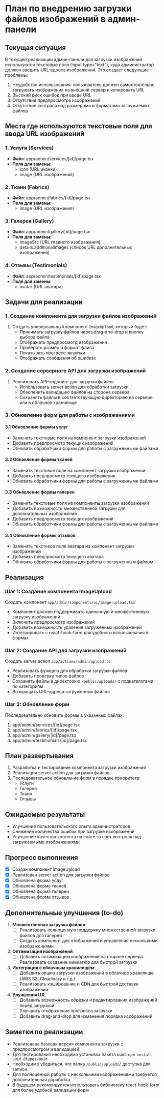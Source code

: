 # План по внедрению загрузки файлов изображений в админ-панели

## Текущая ситуация

В текущей реализации админ-панели для загрузки изображений используются текстовые поля (input type="text"), куда администратор должен вводить URL-адреса изображений. Это создает следующие проблемы:

1. Неудобство использования: пользователь должен самостоятельно загружать изображения на внешний сервер и копировать URL
2. Высокий риск ошибок при вводе URL
3. Отсутствие предпросмотра изображений 
4. Отсутствие контроля над размерами и форматами загружаемых файлов

## Места где используются текстовые поля для ввода URL изображений

### 1. Услуги (Services)
- **Файл**: app/admin/services/[id]/page.tsx
- **Поля для замены**:
  - icon (URL иконки)
  - image (URL изображения)

### 2. Ткани (Fabrics)
- **Файл**: app/admin/fabrics/[id]/page.tsx
- **Поля для замены**:
  - image (URL изображения)

### 3. Галерея (Gallery)
- **Файл**: app/admin/gallery/[id]/page.tsx
- **Поля для замены**:
  - imageSrc (URL главного изображения)
  - details.additionalImages (список URL дополнительных изображений)

### 4. Отзывы (Testimonials)
- **Файл**: app/admin/testimonials/[id]/page.tsx
- **Поля для замены**:
  - avatar (URL аватара)

## Задачи для реализации

### 1. Создание компонента для загрузки файлов изображений

1. Создать универсальный компонент `ImageUpload`, который будет:
   - Принимать загрузку файлов через drag-and-drop и кнопку выбора файла
   - Отображать предпросмотр изображения
   - Проверять размер и формат файла
   - Показывать прогресс загрузки
   - Отображать сообщения об ошибках

### 2. Создание серверного API для загрузки изображений

1. Реализовать API-эндпоинт для загрузки файлов:
   - Использовать server action для обработки загрузки
   - Обеспечить валидацию файлов на стороне сервера
   - Сохранять файлы в соответствующую директорию на сервере или в облачное хранилище

### 3. Обновление форм для работы с изображениями

#### 3.1 Обновление формы услуг
- Заменить текстовые поля на компонент загрузки изображений
- Добавить предпросмотр текущих изображений
- Обновить обработчики формы для работы с загруженными файлами

#### 3.2 Обновление формы тканей
- Заменить текстовое поле на компонент загрузки изображений
- Добавить предпросмотр текущего изображения
- Обновить обработчики формы для работы с загруженными файлами

#### 3.3 Обновление формы галереи
- Заменить текстовые поля на компоненты загрузки изображений
- Добавить возможность множественной загрузки для дополнительных изображений
- Добавить предпросмотр текущих изображений
- Обновить обработчики формы для работы с загруженными файлами

#### 3.4 Обновление формы отзывов
- Заменить текстовое поле аватара на компонент загрузки изображений
- Добавить предпросмотр текущего аватара
- Обновить обработчики формы для работы с загруженным файлом

## Реализация

### Шаг 1: Создание компонента ImageUpload

Создать компонент `app/admin/components/ui/image-upload.tsx`:
- Компонент должен поддерживать одиночную и множественную загрузку изображений
- Включить предпросмотр изображений
- Добавить возможность удаления загруженных изображений
- Интегрировать с react-hook-form для удобного использования в формах

### Шаг 2: Создание API для загрузки изображений

Создать server action `app/actions/admin/upload.ts`:
- Реализовать функцию для обработки загрузки файлов
- Добавить проверку типов файлов
- Сохранять файлы в директорию `/public/uploads/` с подкаталогами по категориям
- Возвращать URL-адреса загруженных файлов

### Шаг 3: Обновление форм

Последовательно обновить формы в указанных файлах:
1. app/admin/services/[id]/page.tsx
2. app/admin/fabrics/[id]/page.tsx
3. app/admin/gallery/[id]/page.tsx
4. app/admin/testimonials/[id]/page.tsx

## План развертывания

1. Разработка и тестирование компонента загрузки изображений
2. Реализация server action для загрузки файлов
3. Последовательное обновление форм в порядке приоритета:
   - Услуги
   - Галерея
   - Ткани
   - Отзывы

## Ожидаемые результаты

- Улучшение пользовательского опыта администраторов
- Снижение количества ошибок при загрузке изображений
- Улучшение качества контента на сайте за счет контроля над загружаемыми изображениями

## Прогресс выполнения

- [x] Создан компонент ImageUpload
- [x] Реализован server action для загрузки файлов
- [x] Обновлена форма услуг
- [x] Обновлена форма тканей
- [x] Обновлена форма галереи
- [x] Обновлена форма отзывов

## Дополнительные улучшения (to-do)

1. **Множественная загрузка файлов**:
   - [ ] Реализовать полноценную поддержку множественной загрузки файлов для галереи
   - [ ] Создать компонент для отображения и управления несколькими изображениями

2. **Оптимизация изображений**:
   - [ ] Добавить оптимизацию изображений на стороне сервера
   - [ ] Реализовать создание миниатюр для быстрой загрузки

3. **Интеграция с облачным хранилищем**:
   - [ ] Добавить опцию загрузки изображений в облачное хранилище (AWS S3, Cloudinary и т.д.)
   - [ ] Реализовать кэширование и CDN для быстрой доставки изображений

4. **Улучшения UX**:
   - [ ] Добавить возможность обрезки и редактирования изображений перед загрузкой
   - [ ] Улучшить отображение прогресса загрузки
   - [ ] Добавить drag-and-drop для изменения порядка изображений

## Заметки по реализации

- Реализована базовая версия компонента загрузки с предпросмотром и валидацией
- Для тестирования необходима установка пакета uuid: `npm install uuid @types/uuid`
- Необходимо убедиться, что папка `/public/uploads/` доступна для записи
- Для полноценной работы с несколькими изображениями требуется дополнительная доработка
- В будущем рекомендуется использовать библиотеку react-hook-form для более удобной валидации форм 